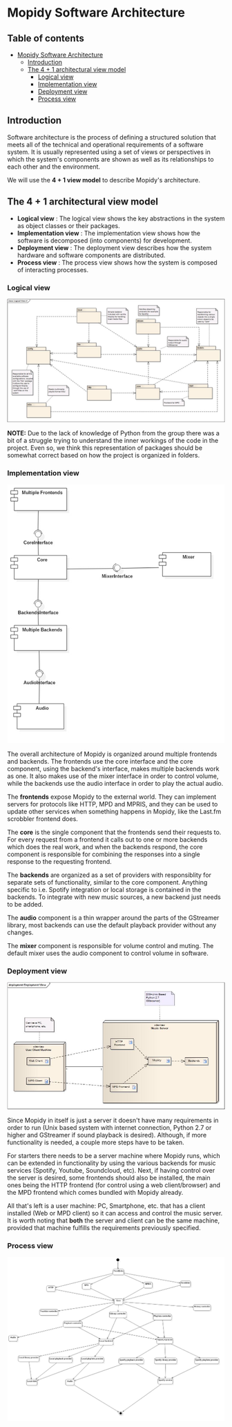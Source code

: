  # Mopidy Software Architecture

## Table of contents
- [Mopidy Software Architecture](#mopidy-software-architecture)
    - [Introduction](#introduction)
    - [The 4 + 1 architectural view model](#the-4--1-architectural-view-model)
        - [Logical view](#logical-view)
        - [Implementation view](#implementation-view)
        - [Deployment view](#deployment-view)
        - [Process view](#process-view)

## Introduction

Software architecture is the process of defining a structured solution that meets all of the technical and operational requirements of a software system.
It is usually represented using a set of views or perspectives in which the system's components are shown as well as its relationships to each other and the environment.

We will use the **4 + 1 view model** to describe Mopidy's architecture.

## The 4 + 1 architectural view model

+ **Logical view** : The logical view shows the key abstractions in the system as object classes or their packages.
+ **Implementation view** : The implementation view shows how the software is decomposed (into components) for development.
+ **Deployment view** : The deployment view describes how the system hardware and software components are distributed.
+ **Process view** : The process view shows how the system is composed of interacting processes.

### Logical view
<img src="./images/architectural/LogicalView.jpg" width="1000" />

**NOTE:** Due to the lack of knowledge of Python from the group there was a bit of a struggle trying to understand the inner workings of the code in the project.
Even so, we think this representation of packages should be somewhat correct based on how the project is organized in folders.

### Implementation view
<img src="./images/architectural/ImplementationView.jpg"/>

The overall architecture of Mopidy is organized around multiple frontends and backends.
The frontends use the core interface and the core component, using the backend's interface, makes multiple backends work as one.
It also makes use of the mixer interface in order to control volume, while the backends use the audio interface in order to play the actual audio.

The **frontends** expose Mopidy to the external world. They can implement servers for protocols like HTTP, MPD and MPRIS, and they can be used to update other services when something happens in Mopidy, like the Last.fm scrobbler frontend does.

The **core** is the single component that the frontends send their requests to. For every request from a frontend it calls out to one or more backends which does the real work, and when the backends respond, the core component is responsible for combining the responses into a single response to the requesting frontend.

The **backends** are organized as a set of providers with responsiblity for separate sets of functionality, similar to the core component.
Anything specific to i.e. Spotify integration or local storage is contained in the backends. To integrate with new music sources, a new backend just needs to be added.

The **audio** component is a thin wrapper around the parts of the GStreamer library, most backends can use the default playback provider without any changes.

The **mixer** component is responsible for volume control and muting. The default mixer uses the audio component to control volume in software.

### Deployment view
<img src="./images/architectural/DeploymentView.jpg"/>

Since Mopidy in itself is just a server it doesn't have many requirements in order to run (Unix based system with internet connection, Python 2.7 or higher and GStreamer if sound playback is desired).
Although, if more functionality is needed, a couple more steps have to be taken.

For starters there needs to be a server machine where Mopidy runs, which can be extended in functionality by using the various backends for music services (Spotify, Youtube, Soundcloud, etc).
Next, if having control over the server is desired, some frontends should also be installed, the main ones being the HTTP frontend (for control using a web client/browser) and the MPD frontend which comes bundled with Mopidy already.

All that's left is a user machine: PC, Smartphone, etc. that has a client installed (Web or MPD client) so it can access and control the music server. It is worth noting that **both** the server and client can be the same machine, provided that machine fulfills the requirements previously specified.

### Process view
<img src="./images/architectural/ProcessView.jpg" />
